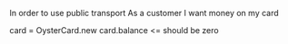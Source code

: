 In order to use public transport
As a customer
I want money on my card

card = OysterCard.new
card.balance <= should be zero